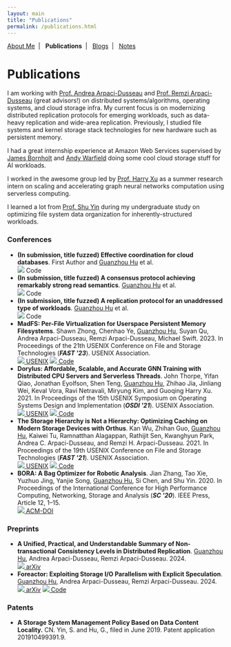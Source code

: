 ```yaml
---
layout: main
title: "Publications"
permalink: /publications.html
---
```


<p class="navigation-bar">
  <a href="/index.html">About Me</a>&nbsp;&nbsp;|&nbsp;&nbsp;
  <b>Publications</b>&nbsp;&nbsp;|&nbsp;&nbsp;
  <a href="/blogs.html">Blogs</a>&nbsp;&nbsp;|&nbsp;&nbsp;
  <a href="/notes.html">Notes</a>
</p>

# Publications

I am working with [Prof. Andrea Arpaci-Dusseau](http://pages.cs.wisc.edu/~dusseau/) and [Prof. Remzi Arpaci-Dusseau](http://pages.cs.wisc.edu/~remzi/) (great advisors!) on distributed systems/algorithms, operating systems, and cloud storage infra. My current focus is on modernizing distributed replication protocols for emerging workloads, such as data-heavy replication and wide-area replication. Previously, I studied file systems and kernel storage stack technologies for new hardware such as persistent memory.

I had a great internship experience at Amazon Web Services supervised by [James Bornholt](https://jamesbornholt.com/) and [Andy Warfield](https://www.cs.ubc.ca/~andy/) doing some cool cloud storage stuff for AI workloads.

I worked in the awesome group led by [Prof. Harry Xu](http://web.cs.ucla.edu/~harryxu/) as a summer research intern on scaling and accelerating graph neural networks computation using serverless computing.

I learned a lot from [Prof. Shu Yin](https://sist.shanghaitech.edu.cn/yinshu_en/main.htm) during my undergraduate study on optimizing file system data organization for inherently-structured workloads.

### Conferences

- <b>(In submission, title fuzzed) Effective coordination for cloud databases</b>. First Author and <u>Guanzhou Hu</u> et al. <br/>
    <a class="btn-github"><img class="paper-button-small" src="/assets/img/github-button.svg" /> Code</a>
- <b>(In submission, title fuzzed) A consensus protocol achieving remarkably strong read semantics</b>. <u>Guanzhou Hu</u> et al. <br/>
    <a class="btn-github"><img class="paper-button-small" src="/assets/img/github-button.svg" /> Code</a>
- <b>(In submission, title fuzzed) A replication protocol for an unaddressed type of workloads</b>. <u>Guanzhou Hu</u> et al. <br/>
    <a class="btn-github"><img class="paper-button-small" src="/assets/img/github-button.svg" /> Code</a>
- <b>MadFS: Per-File Virtualization for Userspace Persistent Memory Filesystems</b>. Shawn Zhong, Chenhao Ye, <u>Guanzhou Hu</u>, Suyan Qu, Andrea Arpaci-Dusseau, Remzi Arpaci-Dusseau, Michael Swift. 2023. In Proceedings of the 21th USENIX Conference on File and Storage Technologies (<b><i>FAST '23</i></b>). USENIX Association. <br/>
    <a class="btn-usenix" href="https://www.usenix.org/conference/fast23/presentation/zhong" target="_blank"><img class="paper-button" src="/assets/img/usenix-button.svg" /> USENIX</a>
    <a class="btn-github" href="https://github.com/WiscADSL/MadFS" target="_blank"><img class="paper-button-small" src="/assets/img/github-button.svg" /> Code</a>
- <b>Dorylus: Affordable, Scalable, and Accurate GNN Training with Distributed CPU Servers and Serverless Threads</b>. John Thorpe, Yifan Qiao, Jonathan Eyolfson, Shen Teng, <u>Guanzhou Hu</u>, Zhihao Jia, Jinliang Wei, Keval Vora, Ravi Netravali, Miryung Kim, and Guoqing Harry Xu. 2021. In Proceedings of the 15th USENIX Symposium on Operating Systems Design and Implementation (<b><i>OSDI '21</i></b>). USENIX Association. <br/>
    <a class="btn-usenix" href="https://www.usenix.org/conference/osdi21/presentation/thorpe" target="_blank"><img class="paper-button" src="/assets/img/usenix-button.svg" /> USENIX</a>
    <a class="btn-github" href="https://github.com/uclasystem/dorylus" target="_blank"><img class="paper-button-small" src="/assets/img/github-button.svg" /> Code</a>
- <b>The Storage Hierarchy is Not a Hierarchy: Optimizing Caching on Modern Storage Devices with Orthus</b>. Kan Wu, Zhihan Guo, <u>Guanzhou Hu</u>, Kaiwei Tu, Ramnatthan Alagappan, Rathijit Sen, Kwanghyun Park, Andrea C. Arpaci-Dusseau, and Remzi H. Arpaci-Dusseau. 2021. In Proceedings of the 19th USENIX Conference on File and Storage Technologies (<b><i>FAST '21</i></b>). USENIX Association. <br/>
    <a class="btn-usenix" href="https://www.usenix.org/conference/fast21/presentation/wu-kan" target="_blank"><img class="paper-button" src="/assets/img/usenix-button.svg" /> USENIX</a>
    <a class="btn-github" href="https://github.com/josehu07/nhc-demo" target="_blank"><img class="paper-button-small" src="/assets/img/github-button.svg" /> Code</a>
- <b>BORA: A Bag Optimizer for Robotic Analysis</b>. Jian Zhang, Tao Xie, Yuzhuo Jing, Yanjie Song, <u>Guanzhou Hu</u>, Si Chen, and Shu Yin. 2020. In Proceedings of the International Conference for High Performance Computing, Networking, Storage and Analysis (<b><i>SC '20</i></b>). IEEE Press, Article 12, 1–15. <br/>
    <a class="btn-acmdoi" href="https://dl.acm.org/doi/abs/10.5555/3433701.3433716" target="_blank"><img class="paper-button" src="/assets/img/acmdoi-button.svg" /> ACM-DOI</a>

### Preprints

- <b>A Unified, Practical, and Understandable Summary of Non-transactional Consistency Levels in Distributed Replication</b>. <u>Guanzhou Hu</u>, Andrea Arpaci-Dusseau, Remzi Arpaci-Dusseau. 2024. <br/>
    <a class="btn-arxiv" href="https://arxiv.org/abs/2409.01576" target="_blank"><img class="paper-button" src="/assets/img/arxiv-button.svg" /> arXiv</a>
- <b>Foreactor: Exploiting Storage I/O Parallelism with Explicit Speculation</b>. <u>Guanzhou Hu</u>, Andrea Arpaci-Dusseau, Remzi Arpaci-Dusseau. 2024. <br/>
    <a class="btn-arxiv" href="https://arxiv.org/abs/2409.01580" target="_blank"><img class="paper-button" src="/assets/img/arxiv-button.svg" /> arXiv</a>
    <a class="btn-github" href="https://github.com/josehu07/foreactor" target="_blank"><img class="paper-button-small" src="/assets/img/github-button.svg" /> Code</a>

### Patents

- <b>A Storage System Management Policy Based on Data Content Locality.</b> CN. Yin, S. and Hu, G., filed in June 2019. Patent application 201910499391.9.
